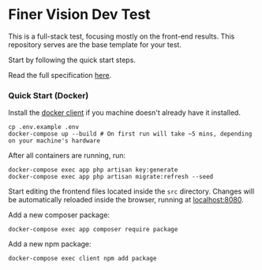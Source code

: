 # Finer Vision Dev Test

This is a full-stack test, focusing mostly on the front-end results. This repository serves are the base template for your test.

Start by following the quick start steps.

Read the full specification [here](http://bit.ly/fv-dev-test).

### Quick Start (Docker)

Install the [docker client](https://docs.docker.com/#run-docker-anywhere) if you machine doesn't already have it installed.

```shell
cp .env.example .env
docker-compose up --build # On first run will take ~5 mins, depending on your machine's hardware
```

After all containers are running, run:

```shell
docker-compose exec app php artisan key:generate
docker-compose exec app php artisan migrate:refresh --seed
```

Start editing the frontend files located inside the `src` directory. Changes will be automatically reloaded inside the browser, running at [localhost:8080](http://localhost:8080).

Add a new composer package:

```shell
docker-compose exec app composer require package
```

Add a new npm package:

```shell
docker-compose exec client npm add package
```
